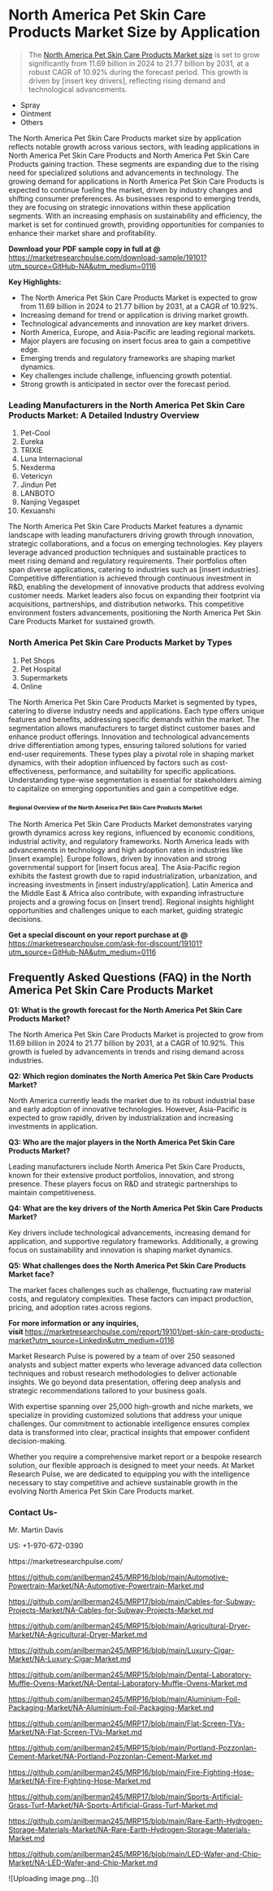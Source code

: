 <h1>North America Pet Skin Care Products Market&nbsp;Size by Application</h1><blockquote><p>The <a href="https://marketresearchpulse.com/download-sample/19101?utm_source=GitHub-NA&amp;utm_medium=0116">North America Pet Skin Care Products Market size</a> is set to grow significantly from 11.69 billion in 2024 to 21.77 billion by 2031, at a robust CAGR of 10.92% during the forecast period. This growth is driven by [insert key drivers], reflecting rising demand and technological advancements.</p></blockquote><ul><li>Spray<li> Ointment<li> Others</li></ul><p>The North America Pet Skin Care Products market size by application reflects notable growth across various sectors, with leading applications in North America Pet Skin Care Products and North America Pet Skin Care Products gaining traction. These segments are expanding due to the rising need for specialized solutions and advancements in technology. The growing demand for applications in North America Pet Skin Care Products is expected to continue fueling the market, driven by industry changes and shifting consumer preferences. As businesses respond to emerging trends, they are focusing on strategic innovations within these application segments. With an increasing emphasis on sustainability and efficiency, the market is set for continued growth, providing opportunities for companies to enhance their market share and profitability.</p><p><strong>Download your PDF sample copy in full at @ </strong><a href="https://marketresearchpulse.com/download-sample/19101?utm_source=GitHub-NA&amp;utm_medium=0116">https://marketresearchpulse.com/download-sample/19101?utm_source=GitHub-NA&amp;utm_medium=0116</a></p><p><strong>Key Highlights: </strong></p><ul><li>The North America Pet Skin Care Products Market is expected to grow from 11.69 billion in 2024 to 21.77 billion by 2031, at a CAGR of 10.92%.</li><li>Increasing demand for trend or application is driving market growth.</li><li>Technological advancements and innovation are key market drivers.</li><li>North America, Europe, and Asia-Pacific are leading regional markets.</li><li>Major players are focusing on insert focus area to gain a competitive edge.</li><li>Emerging trends and regulatory frameworks are shaping market dynamics.</li><li>Key challenges include challenge, influencing growth potential.</li><li>Strong growth is anticipated in sector over the forecast period.</li></ul><h3>Leading Manufacturers in the North America Pet Skin Care Products Market: A Detailed Industry Overview</h3><ol><li>Pet-Cool</li><li>Eureka</li><li>TRIXIE</li><li>Luna Internacional</li><li>Nexderma</li><li>Vetericyn</li><li>Jindun Pet</li><li>LANBOTO</li><li>Nanjing Vegaspet</li><li>Kexuanshi</li></ol><div class="flex max-w-full flex-col flex-grow"><div class="min-h-8 text-message flex w-full flex-col items-end gap-2 whitespace-normal break-words [.text-message+&amp;]:mt-5" dir="auto" data-message-author-role="assistant" data-message-id="fd8432e4-4910-450d-b182-61b7bfb0a01f" data-message-model-slug="gpt-4o"><div class="flex w-full flex-col gap-1 empty:hidden first:pt-[3px]"><div class="markdown prose w-full break-words dark:prose-invert light"><p>The North America Pet Skin Care Products Market features a dynamic landscape with leading manufacturers driving growth through innovation, strategic collaborations, and a focus on emerging technologies. Key players leverage advanced production techniques and sustainable practices to meet rising demand and regulatory requirements. Their portfolios often span diverse applications, catering to industries such as [insert industries]. Competitive differentiation is achieved through continuous investment in R&amp;D, enabling the development of innovative products that address evolving customer needs. Market leaders also focus on expanding their footprint via acquisitions, partnerships, and distribution networks. This competitive environment fosters advancements, positioning the North America Pet Skin Care Products Market for sustained growth.</p></div></div></div></div><h3>North America Pet Skin Care Products Market by Types</h3><ol><li>Pet Shops<li> Pet Hospital<li> Supermarkets<li> Online</li></ol><div class="flex max-w-full flex-col flex-grow"><div class="min-h-8 text-message flex w-full flex-col items-end gap-2 whitespace-normal break-words [.text-message+&amp;]:mt-5" dir="auto" data-message-author-role="assistant" data-message-id="084470be-0bb7-4664-bddf-5156b4f41249" data-message-model-slug="gpt-4o-mini"><div class="flex w-full flex-col gap-1 empty:hidden first:pt-[3px]"><div class="markdown prose w-full break-words dark:prose-invert light"><p>The North America Pet Skin Care Products Market is segmented by types, catering to diverse industry needs and applications. Each type offers unique features and benefits, addressing specific demands within the market. The segmentation allows manufacturers to target distinct customer bases and enhance product offerings. Innovation and technological advancements drive differentiation among types, ensuring tailored solutions for varied end-user requirements. These types play a pivotal role in shaping market dynamics, with their adoption influenced by factors such as cost-effectiveness, performance, and suitability for specific applications. Understanding type-wise segmentation is essential for stakeholders aiming to capitalize on emerging opportunities and gain a competitive edge.</p></div></div></div></div><h3><span style="font-size: 11px;">Regional Overview of the North America Pet Skin Care Products Market</span></h3><div class="flex max-w-full flex-col flex-grow"><div class="min-h-8 text-message flex w-full flex-col items-end gap-2 whitespace-normal break-words [.text-message+&amp;]:mt-5" dir="auto" data-message-author-role="assistant" data-message-id="e9038762-ce64-4e30-91c9-9bd413514231" data-message-model-slug="gpt-4o-mini"><div class="flex w-full flex-col gap-1 empty:hidden first:pt-[3px]"><div class="markdown prose w-full break-words dark:prose-invert light"><p>The North America Pet Skin Care Products Market demonstrates varying growth dynamics across key regions, influenced by economic conditions, industrial activity, and regulatory frameworks. North America leads with advancements in technology and high adoption rates in industries like [insert example]. Europe follows, driven by innovation and strong governmental support for [insert focus area]. The Asia-Pacific region exhibits the fastest growth due to rapid industrialization, urbanization, and increasing investments in [insert industry/application]. Latin America and the Middle East &amp; Africa also contribute, with expanding infrastructure projects and a growing focus on [insert trend]. Regional insights highlight opportunities and challenges unique to each market, guiding strategic decisions.</p></div></div></div></div><p><strong>Get a special discount on your report purchase at @ </strong><a href="https://marketresearchpulse.com/ask-for-discount/19101?utm_source=GitHub-NA&amp;utm_medium=0116">https://marketresearchpulse.com/ask-for-discount/19101?utm_source=GitHub-NA&amp;utm_medium=0116</a></p><h2>Frequently Asked Questions (FAQ) in the North America Pet Skin Care Products Market</h2><p><strong>Q1: What is the growth forecast for the North America Pet Skin Care Products Market?</strong></p><p>The North America Pet Skin Care Products Market is projected to grow from 11.69 billion in 2024 to 21.77 billion by 2031, at a CAGR of 10.92%. This growth is fueled by advancements in trends and rising demand across industries.</p><p><strong>Q2: Which region dominates the North America Pet Skin Care Products Market?</strong></p><p>North America currently leads the market due to its robust industrial base and early adoption of innovative technologies. However, Asia-Pacific is expected to grow rapidly, driven by industrialization and increasing investments in application.</p><p><strong>Q3: Who are the major players in the North America Pet Skin Care Products Market?</strong></p><p>Leading manufacturers include North America Pet Skin Care Products, known for their extensive product portfolios, innovation, and strong presence. These players focus on R&amp;D and strategic partnerships to maintain competitiveness.</p><p><strong>Q4: What are the key drivers of the North America Pet Skin Care Products Market?</strong></p><p>Key drivers include technological advancements, increasing demand for application, and supportive regulatory frameworks. Additionally, a growing focus on sustainability and innovation is shaping market dynamics.</p><p><strong>Q5: What challenges does the North America Pet Skin Care Products Market face?</strong></p><p>The market faces challenges such as challenge, fluctuating raw material costs, and regulatory complexities. These factors can impact production, pricing, and adoption rates across regions.</p><p><strong>For more information or any inquiries, visit&nbsp;</strong><a href="https://marketresearchpulse.com/report/19101/pet-skin-care-products-market?utm_source=Linkedin&utm_medium=0116">https://marketresearchpulse.com/report/19101/pet-skin-care-products-market?utm_source=Linkedin&utm_medium=0116</a></p><p>Market Research Pulse is powered by a team of over 250 seasoned analysts and subject matter experts who leverage advanced data collection techniques and robust research methodologies to deliver actionable insights. We go beyond data presentation, offering deep analysis and strategic recommendations tailored to your business goals.</p><p>With expertise spanning over 25,000 high-growth and niche markets, we specialize in providing customized solutions that address your unique challenges. Our commitment to actionable intelligence ensures complex data is transformed into clear, practical insights that empower confident decision-making.</p><p>Whether you require a comprehensive market report or a bespoke research solution, our flexible approach is designed to meet your needs. At Market Research Pulse, we are dedicated to equipping you with the intelligence necessary to stay competitive and achieve sustainable growth in the evolving North America Pet Skin Care Products market.</p><h3><strong>Contact Us-</strong></h3><p>Mr. Martin Davis</p><p>US: +1-970-672-0390</p><p>https://marketresearchpulse.com/</p><p><a href="https://github.com/anilberman245/MRP16/blob/main/Automotive-Powertrain-Market/NA-Automotive-Powertrain-Market.md">https://github.com/anilberman245/MRP16/blob/main/Automotive-Powertrain-Market/NA-Automotive-Powertrain-Market.md</a></p><p><a href="https://github.com/anilberman245/MRP17/blob/main/Cables-for-Subway-Projects-Market/NA-Cables-for-Subway-Projects-Market.md">https://github.com/anilberman245/MRP17/blob/main/Cables-for-Subway-Projects-Market/NA-Cables-for-Subway-Projects-Market.md</a></p><p><a href="https://github.com/anilberman245/MRP15/blob/main/Agricultural-Dryer-Market/NA-Agricultural-Dryer-Market.md">https://github.com/anilberman245/MRP15/blob/main/Agricultural-Dryer-Market/NA-Agricultural-Dryer-Market.md</a></p><p><a href="https://github.com/anilberman245/MRP16/blob/main/Luxury-Cigar-Market/NA-Luxury-Cigar-Market.md">https://github.com/anilberman245/MRP16/blob/main/Luxury-Cigar-Market/NA-Luxury-Cigar-Market.md</a></p><p><a href="https://github.com/anilberman245/MRP15/blob/main/Dental-Laboratory-Muffle-Ovens-Market/NA-Dental-Laboratory-Muffle-Ovens-Market.md">https://github.com/anilberman245/MRP15/blob/main/Dental-Laboratory-Muffle-Ovens-Market/NA-Dental-Laboratory-Muffle-Ovens-Market.md</a></p><p><a href="https://github.com/anilberman245/MRP16/blob/main/Aluminium-Foil-Packaging-Market/NA-Aluminium-Foil-Packaging-Market.md">https://github.com/anilberman245/MRP16/blob/main/Aluminium-Foil-Packaging-Market/NA-Aluminium-Foil-Packaging-Market.md</a></p><p><a href="https://github.com/anilberman245/MRP17/blob/main/Flat-Screen-TVs-Market/NA-Flat-Screen-TVs-Market.md">https://github.com/anilberman245/MRP17/blob/main/Flat-Screen-TVs-Market/NA-Flat-Screen-TVs-Market.md</a></p><p><a href="https://github.com/anilberman245/MRP15/blob/main/Portland-Pozzonlan-Cement-Market/NA-Portland-Pozzonlan-Cement-Market.md">https://github.com/anilberman245/MRP15/blob/main/Portland-Pozzonlan-Cement-Market/NA-Portland-Pozzonlan-Cement-Market.md</a></p><p><a href="https://github.com/anilberman245/MRP16/blob/main/Fire-Fighting-Hose-Market/NA-Fire-Fighting-Hose-Market.md">https://github.com/anilberman245/MRP16/blob/main/Fire-Fighting-Hose-Market/NA-Fire-Fighting-Hose-Market.md</a></p><p><a href="https://github.com/anilberman245/MRP17/blob/main/Sports-Artificial-Grass-Turf-Market/NA-Sports-Artificial-Grass-Turf-Market.md">https://github.com/anilberman245/MRP17/blob/main/Sports-Artificial-Grass-Turf-Market/NA-Sports-Artificial-Grass-Turf-Market.md</a></p><p><a href="https://github.com/anilberman245/MRP15/blob/main/Rare-Earth-Hydrogen-Storage-Materials-Market/NA-Rare-Earth-Hydrogen-Storage-Materials-Market.md">https://github.com/anilberman245/MRP15/blob/main/Rare-Earth-Hydrogen-Storage-Materials-Market/NA-Rare-Earth-Hydrogen-Storage-Materials-Market.md</a></p><p><a href="https://github.com/anilberman245/MRP16/blob/main/LED-Wafer-and-Chip-Market/NA-LED-Wafer-and-Chip-Market.md">https://github.com/anilberman245/MRP16/blob/main/LED-Wafer-and-Chip-Market/NA-LED-Wafer-and-Chip-Market.md</a></p>
![Uploading image.png…]()
